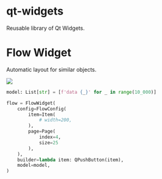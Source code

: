 # qt-widgets

Reusable library of Qt Widgets.

# Flow Widget

Automatic layout for similar objects.

![](docs/img/flow.jpg)

```python
model: List[str] = [f'data {_}' for _ in range(10_000)]

flow = FlowWidget(
    config=FlowConfig(
        item=Item(
            # width=200,
        ),
        page=Page(
            index=4,
            size=25
        ),
    ),
    builder=lambda item: QPushButton(item),
    model=model,
)
```
